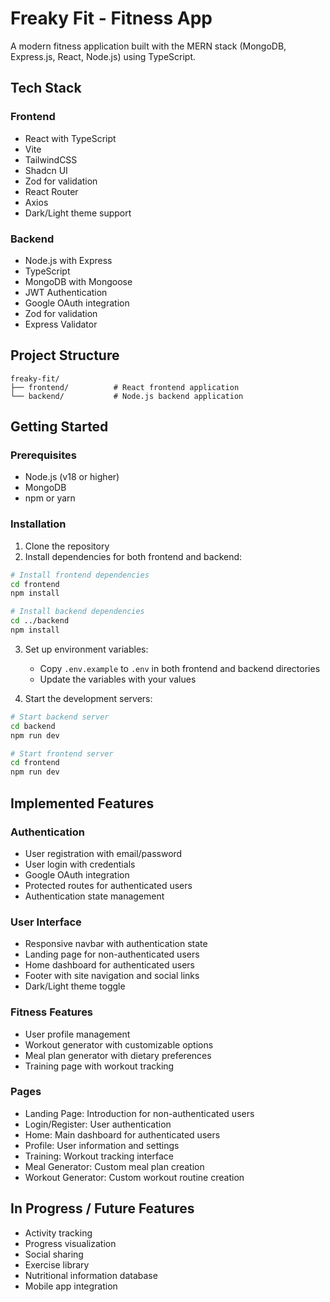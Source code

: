 # Freaky Fit - Fitness App

A modern fitness application built with the MERN stack (MongoDB, Express.js, React, Node.js) using TypeScript.

## Tech Stack

### Frontend
- React with TypeScript
- Vite
- TailwindCSS
- Shadcn UI
- Zod for validation
- React Router
- Axios
- Dark/Light theme support

### Backend
- Node.js with Express
- TypeScript
- MongoDB with Mongoose
- JWT Authentication
- Google OAuth integration
- Zod for validation
- Express Validator

## Project Structure

```
freaky-fit/
├── frontend/          # React frontend application
└── backend/           # Node.js backend application
```

## Getting Started

### Prerequisites
- Node.js (v18 or higher)
- MongoDB
- npm or yarn

### Installation

1. Clone the repository
2. Install dependencies for both frontend and backend:

```bash
# Install frontend dependencies
cd frontend
npm install

# Install backend dependencies
cd ../backend
npm install
```

3. Set up environment variables:
   - Copy `.env.example` to `.env` in both frontend and backend directories
   - Update the variables with your values

4. Start the development servers:

```bash
# Start backend server
cd backend
npm run dev

# Start frontend server
cd frontend
npm run dev
```

## Implemented Features

### Authentication
- User registration with email/password
- User login with credentials
- Google OAuth integration
- Protected routes for authenticated users
- Authentication state management

### User Interface
- Responsive navbar with authentication state
- Landing page for non-authenticated users
- Home dashboard for authenticated users
- Footer with site navigation and social links
- Dark/Light theme toggle

### Fitness Features
- User profile management
- Workout generator with customizable options
- Meal plan generator with dietary preferences
- Training page with workout tracking

### Pages
- Landing Page: Introduction for non-authenticated users
- Login/Register: User authentication
- Home: Main dashboard for authenticated users
- Profile: User information and settings
- Training: Workout tracking interface
- Meal Generator: Custom meal plan creation
- Workout Generator: Custom workout routine creation

## In Progress / Future Features
- Activity tracking
- Progress visualization
- Social sharing
- Exercise library
- Nutritional information database
- Mobile app integration 